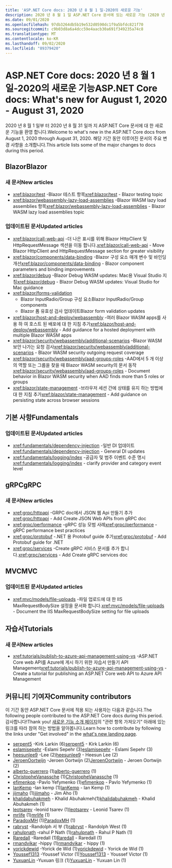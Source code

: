 ```yaml
---
title: 'ASP.NET Core docs: 2020 년 8 월 1 일-2020의 새로운 기능'
description: 2020 년 8 월 1 일 ASP.NET Core 문서에 있는 새로운 기능 (2020 년 8 월 31 일)
ms.date: 09/01/2020
ms.openlocfilehash: 97db3264db5b19e532d0590dc1f9a5bfdc821f70
ms.sourcegitcommit: c9b03d8a6a4dcc59e4aacb30a691f349235a74c8
ms.translationtype: MT
ms.contentlocale: ko-KR
ms.lasthandoff: 09/02/2020
ms.locfileid: "89379420"
---
```

# <a name="aspnet-core-docs-whats-new-for-august-1-2020---august-31-2020"></a><span data-ttu-id="8c545-103">ASP.NET Core docs: 2020 년 8 월 1 일-2020의 새로운 기능</span><span class="sxs-lookup"><span data-stu-id="8c545-103">ASP.NET Core docs: What's new for August 1, 2020 - August 31, 2020</span></span>

<span data-ttu-id="8c545-104">2020 년 8 월 1 일부 터 2020 년 8 월 31 일까 지 ASP.NET Core 문서에 대 한 새로운 기능을 환영 합니다.</span><span class="sxs-lookup"><span data-stu-id="8c545-104">Welcome to what's new in the ASP.NET Core docs from August 1, 2020 through August 31, 2020.</span></span> <span data-ttu-id="8c545-105">해당 기간 동안 이루어진 문서의 주요 변경 사항을 소개합니다.</span><span class="sxs-lookup"><span data-stu-id="8c545-105">This article lists some of the major changes to docs during this period.</span></span>

## <a name="blazor"></a><span data-ttu-id="8c545-106">Blazor</span><span class="sxs-lookup"><span data-stu-id="8c545-106">Blazor</span></span>

### <a name="new-articles"></a><span data-ttu-id="8c545-107">새 문서</span><span class="sxs-lookup"><span data-stu-id="8c545-107">New articles</span></span>

- <span data-ttu-id="8c545-108"><xref:blazor/test> -Blazor 테스트 항목</span><span class="sxs-lookup"><span data-stu-id="8c545-108"><xref:blazor/test> - Blazor testing topic</span></span>
- <span data-ttu-id="8c545-109"><xref:blazor/webassembly-lazy-load-assemblies> -Blazor WASM lazy load assemblies 항목</span><span class="sxs-lookup"><span data-stu-id="8c545-109"><xref:blazor/webassembly-lazy-load-assemblies> - Blazor WASM lazy load assemblies topic</span></span>

### <a name="updated-articles"></a><span data-ttu-id="8c545-110">업데이트된 문서</span><span class="sxs-lookup"><span data-stu-id="8c545-110">Updated articles</span></span>

- <span data-ttu-id="8c545-111"><xref:blazor/call-web-api> -더 나은 표시를 위해 Blazor HttpClient 및 HttpRequestMessage 섹션을 이동 합니다.</span><span class="sxs-lookup"><span data-stu-id="8c545-111"><xref:blazor/call-web-api> - Move Blazor HttpClient and HttpRequestMessage section for greater visibility</span></span>
- <span data-ttu-id="8c545-112"><xref:blazor/components/data-binding> -Blazor 구성 요소 매개 변수 및 바인딩 개선</span><span class="sxs-lookup"><span data-stu-id="8c545-112"><xref:blazor/components/data-binding> - Blazor component parameters and binding improvements</span></span>
- <span data-ttu-id="8c545-113"><xref:blazor/debug> -Blazor Debug WASM updates: Mac용 Visual Studio 지침</span><span class="sxs-lookup"><span data-stu-id="8c545-113"><xref:blazor/debug> - Blazor Debug WASM updates: Visual Studio for Mac guidance</span></span>
- <xref:blazor/forms-validation>
  - <span data-ttu-id="8c545-114">Blazor InputRadio/Group 구성 요소</span><span class="sxs-lookup"><span data-stu-id="8c545-114">Blazor InputRadio/Group components</span></span>
  - <span data-ttu-id="8c545-115">Blazor 폼 유효성 검사 업데이트</span><span class="sxs-lookup"><span data-stu-id="8c545-115">Blazor form validation updates</span></span>
- <span data-ttu-id="8c545-116"><xref:blazor/host-and-deploy/webassembly> -여러 Blazor WASM apps를 사용 하 여 호스트 된 배포에 대 한 지침 추가</span><span class="sxs-lookup"><span data-stu-id="8c545-116"><xref:blazor/host-and-deploy/webassembly> - Add guidance for a hosted deployment with multiple Blazor WASM apps</span></span>
- <span data-ttu-id="8c545-117"><xref:blazor/security/webassembly/additional-scenarios> -Blazor WASM 보안 나가는 요청 검사</span><span class="sxs-lookup"><span data-stu-id="8c545-117"><xref:blazor/security/webassembly/additional-scenarios> - Blazor WASM security outgoing request coverage</span></span>
- <span data-ttu-id="8c545-118"><xref:blazor/security/webassembly/aad-groups-roles> -AAD에서 5 개 이상의 역할 또는 그룹을 찾을 때 Blazor WASM security의 문서 동작</span><span class="sxs-lookup"><span data-stu-id="8c545-118"><xref:blazor/security/webassembly/aad-groups-roles> - Document behavior in Blazor WASM security when AAD finds more than 5 roles or groups</span></span>
- <span data-ttu-id="8c545-119"><xref:blazor/state-management> -브라우저 세션 간에 상태를 유지 하는 방법에 대 한 지침 추가</span><span class="sxs-lookup"><span data-stu-id="8c545-119"><xref:blazor/state-management> - Add guidance on persisting state across browser sessions</span></span>

## <a name="fundamentals"></a><span data-ttu-id="8c545-120">기본 사항</span><span class="sxs-lookup"><span data-stu-id="8c545-120">Fundamentals</span></span>

### <a name="updated-articles"></a><span data-ttu-id="8c545-121">업데이트된 문서</span><span class="sxs-lookup"><span data-stu-id="8c545-121">Updated articles</span></span>

- <span data-ttu-id="8c545-122"><xref:fundamentals/dependency-injection> -일반 DI 업데이트</span><span class="sxs-lookup"><span data-stu-id="8c545-122"><xref:fundamentals/dependency-injection> - General DI updates</span></span>
- <span data-ttu-id="8c545-123"><xref:fundamentals/logging/index> -공급자 및 범주 이벤트 수준 명시</span><span class="sxs-lookup"><span data-stu-id="8c545-123"><xref:fundamentals/logging/index> - clarify provider and category event level</span></span>

## <a name="grpc"></a><span data-ttu-id="8c545-124">gRPC</span><span class="sxs-lookup"><span data-stu-id="8c545-124">gRPC</span></span>

### <a name="new-articles"></a><span data-ttu-id="8c545-125">새 문서</span><span class="sxs-lookup"><span data-stu-id="8c545-125">New articles</span></span>

- <span data-ttu-id="8c545-126"><xref:grpc/httpapi> -GRPC doc에서 JSON 웹 Api 만들기 추가</span><span class="sxs-lookup"><span data-stu-id="8c545-126"><xref:grpc/httpapi> - Add Create JSON Web APIs from gRPC doc</span></span>
- <span data-ttu-id="8c545-127"><xref:grpc/performance> -gRPC 성능 모범 사례</span><span class="sxs-lookup"><span data-stu-id="8c545-127"><xref:grpc/performance> - gRPC performance best practices</span></span>
- <span data-ttu-id="8c545-128"><xref:grpc/protobuf> -.NET 용 Protobuf guide 추가</span><span class="sxs-lookup"><span data-stu-id="8c545-128"><xref:grpc/protobuf> - Add Protobuf guide for .NET</span></span>
- <span data-ttu-id="8c545-129"><xref:grpc/services> -Create gRPC 서비스 문서를 추가 합니다.</span><span class="sxs-lookup"><span data-stu-id="8c545-129"><xref:grpc/services> - Add Create gRPC services doc</span></span>

## <a name="mvc"></a><span data-ttu-id="8c545-130">MVC</span><span class="sxs-lookup"><span data-stu-id="8c545-130">MVC</span></span>

### <a name="updated-articles"></a><span data-ttu-id="8c545-131">업데이트된 문서</span><span class="sxs-lookup"><span data-stu-id="8c545-131">Updated articles</span></span>

- <span data-ttu-id="8c545-132"><xref:mvc/models/file-uploads> -파일 업로드에 대 한 IIS MaxRequestBodySize 설정을 문서화 합니다.</span><span class="sxs-lookup"><span data-stu-id="8c545-132"><xref:mvc/models/file-uploads> - Document the IIS MaxRequestBodySize setting for file uploads</span></span>

## <a name="tutorials"></a><span data-ttu-id="8c545-133">자습서</span><span class="sxs-lookup"><span data-stu-id="8c545-133">Tutorials</span></span>

### <a name="new-articles"></a><span data-ttu-id="8c545-134">새 문서</span><span class="sxs-lookup"><span data-stu-id="8c545-134">New articles</span></span>

- <span data-ttu-id="8c545-135"><xref:tutorials/publish-to-azure-api-management-using-vs> -ASP.NET Core web API를 Azure에 게시 하기 위한 자습서 만들기 API Management</span><span class="sxs-lookup"><span data-stu-id="8c545-135"><xref:tutorials/publish-to-azure-api-management-using-vs> - Create a tutorial for publishing an ASP.NET Core web API to Azure API Management</span></span>

## <a name="community-contributors"></a><span data-ttu-id="8c545-136">커뮤니티 기여자</span><span class="sxs-lookup"><span data-stu-id="8c545-136">Community contributors</span></span>

<span data-ttu-id="8c545-137">이 기간 동안 ASP.NET Core 문서에 적용 되는 사용자는 다음과 같습니다.</span><span class="sxs-lookup"><span data-stu-id="8c545-137">The following people contributed to the ASP.NET Core docs during this period.</span></span> <span data-ttu-id="8c545-138">감사합니다!</span><span class="sxs-lookup"><span data-stu-id="8c545-138">Thank you!</span></span> <span data-ttu-id="8c545-139">[새로운 기능 소개 페이지](index.yml)의 "관련 항목 가져오기" 아래에 있는 링크를 따라 참여 하는 방법을 알아봅니다.</span><span class="sxs-lookup"><span data-stu-id="8c545-139">Learn how to contribute by following the links under "Get involved" in the [what's new landing page](index.yml).</span></span>

- <span data-ttu-id="8c545-140">[serpent5](https://github.com/serpent5) -Kirk Larkin (6)</span><span class="sxs-lookup"><span data-stu-id="8c545-140">[serpent5](https://github.com/serpent5) - Kirk Larkin (6)</span></span>
- <span data-ttu-id="8c545-141">[eslamisepehr](https://github.com/eslamisepehr) -Eslami Sepehr (3)</span><span class="sxs-lookup"><span data-stu-id="8c545-141">[eslamisepehr](https://github.com/eslamisepehr) - Eslami Sepehr (3)</span></span>
- <span data-ttu-id="8c545-142">[heesunlee9](https://github.com/heesunlee9) -Lee (2)</span><span class="sxs-lookup"><span data-stu-id="8c545-142">[heesunlee9](https://github.com/heesunlee9) - Heesun Lee (2)</span></span>
- <span data-ttu-id="8c545-143">[JeroenOortwijn](https://github.com/JeroenOortwijn) -Jeroen Oortwijn (2)</span><span class="sxs-lookup"><span data-stu-id="8c545-143">[JeroenOortwijn](https://github.com/JeroenOortwijn) - Jeroen Oortwijn (2)</span></span>
- <span data-ttu-id="8c545-144">[alberto-guerrero](https://github.com/alberto-guerrero) (1)</span><span class="sxs-lookup"><span data-stu-id="8c545-144">[alberto-guerrero](https://github.com/alberto-guerrero) (1)</span></span>
- <span data-ttu-id="8c545-145">[ChristopheVanassche](https://github.com/ChristopheVanassche) (1)</span><span class="sxs-lookup"><span data-stu-id="8c545-145">[ChristopheVanassche](https://github.com/ChristopheVanassche) (1)</span></span>
- <span data-ttu-id="8c545-146">[efimenkop](https://github.com/efimenkop) -Pavlo Yefymenko (1)</span><span class="sxs-lookup"><span data-stu-id="8c545-146">[efimenkop](https://github.com/efimenkop) - Pavlo Yefymenko (1)</span></span>
- <span data-ttu-id="8c545-147">[IanKemp](https://github.com/IanKemp) -Ian kemp (1)</span><span class="sxs-lookup"><span data-stu-id="8c545-147">[IanKemp](https://github.com/IanKemp) - Ian Kemp (1)</span></span>
- <span data-ttu-id="8c545-148">[jiimaho](https://github.com/jiimaho) (1)</span><span class="sxs-lookup"><span data-stu-id="8c545-148">[jiimaho](https://github.com/jiimaho) - Jim Aho (1)</span></span>
- <span data-ttu-id="8c545-149">[khalidabuhakmeh](https://github.com/khalidabuhakmeh) - Khalid Abuhakmeh(1)</span><span class="sxs-lookup"><span data-stu-id="8c545-149">[khalidabuhakmeh](https://github.com/khalidabuhakmeh) - Khalid Abuhakmeh (1)</span></span>
- <span data-ttu-id="8c545-150">[leotsarev](https://github.com/leotsarev) -leonid tsarev (1)</span><span class="sxs-lookup"><span data-stu-id="8c545-150">[leotsarev](https://github.com/leotsarev) - Leonid Tsarev (1)</span></span>
- <span data-ttu-id="8c545-151">[mrlife](https://github.com/mrlife) (1)</span><span class="sxs-lookup"><span data-stu-id="8c545-151">[mrlife](https://github.com/mrlife) (1)</span></span>
- <span data-ttu-id="8c545-152">[ParadoxMH](https://github.com/ParadoxMH) (1)</span><span class="sxs-lookup"><span data-stu-id="8c545-152">[ParadoxMH](https://github.com/ParadoxMH) (1)</span></span>
- <span data-ttu-id="8c545-153">[rabryst](https://github.com/rabryst) -Randolph 서 부 (1)</span><span class="sxs-lookup"><span data-stu-id="8c545-153">[rabryst](https://github.com/rabryst) - Randolph West (1)</span></span>
- <span data-ttu-id="8c545-154">[rahulpnath](https://github.com/rahulpnath) -rahul P Nath (1)</span><span class="sxs-lookup"><span data-stu-id="8c545-154">[rahulpnath](https://github.com/rahulpnath) - Rahul P Nath (1)</span></span>
- <span data-ttu-id="8c545-155">[Raredall](https://github.com/Raredall) -Raredall (1)</span><span class="sxs-lookup"><span data-stu-id="8c545-155">[Raredall](https://github.com/Raredall) - Raredall (1)</span></span>
- <span data-ttu-id="8c545-156">[rmandvikar](https://github.com/rmandvikar) -hippy (1)</span><span class="sxs-lookup"><span data-stu-id="8c545-156">[rmandvikar](https://github.com/rmandvikar) - hippy (1)</span></span>
- <span data-ttu-id="8c545-157">[yorickdewid](https://github.com/yorickdewid) -Yorick de Wid (1)</span><span class="sxs-lookup"><span data-stu-id="8c545-157">[yorickdewid](https://github.com/yorickdewid) - Yorick de Wid (1)</span></span>
- <span data-ttu-id="8c545-158">[Youssef1313](https://github.com/Youssef1313) -Youssef Victor (1)</span><span class="sxs-lookup"><span data-stu-id="8c545-158">[Youssef1313](https://github.com/Youssef1313) - Youssef Victor (1)</span></span>
- <span data-ttu-id="8c545-159">[YuxuanLin](https://github.com/YuxuanLin) -Yuxuan 링크 (1)</span><span class="sxs-lookup"><span data-stu-id="8c545-159">[YuxuanLin](https://github.com/YuxuanLin) - Yuxuan Lin (1)</span></span>
